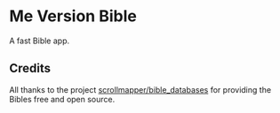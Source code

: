 # Me Version Bible

A fast Bible app.

## Credits

All thanks to the project [scrollmapper/bible_databases](https://github.com/scrollmapper/bible_databases) for providing the Bibles free and open source.
